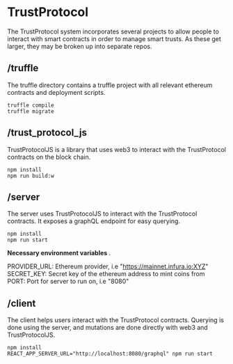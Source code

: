 # TrustProtocol
The TrustProtocol system incorporates several projects to allow people to interact with smart contracts in order to manage smart trusts. As these get larger, they may be broken up into separate repos.

## /truffle
The truffle directory contains a truffle project with all relevant ethereum contracts and deployment scripts.
```
truffle compile
truffle migrate
```

## /trust_protocol_js
TrustProtocolJS is a library that uses web3 to interact with the TrustProtocol contracts on the block chain.
```
npm install
npm run build:w
```

## /server
The server uses TrustProtocolJS to interact with the TrustProtocol contracts. It exposes a graphQL endpoint for easy querying.
```
npm install
npm run start
```

**Necessary environment variables** .

PROVIDER_URL: Ethereum provider, i.e "https://mainnet.infura.io:XYZ"  
SECRET_KEY: Secret key of the ethereum address to mint coins from  
PORT: Port for server to run on, i.e "8080"  

## /client
The client helps users interact with the TrustProtocol contracts. Querying is done using the server, and mutations are done directly with web3 and TrustProtocolJS.
```
npm install
REACT_APP_SERVER_URL="http://localhost:8080/graphql" npm run start
```
